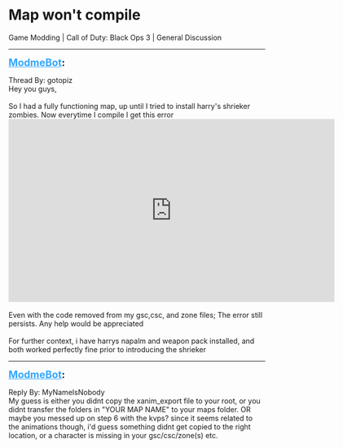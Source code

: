 # Map won't compile
Game Modding | Call of Duty: Black Ops 3 | General Discussion

---
<strong style="font-size: 1.4em;"><span style="text-decoration: underline;text-decoration-color: #34a7f9;"><span style="color:#34a7f9;">ModmeBot</span></span>:</strong>

<p>Thread By: gotopiz<br />Hey you guys,<br /> <br />So I had a fully functioning map, up until I tried to install harry&#39;s shrieker zombies. Now everytime I compile I get this error<br /><iframe type="text/html" width="640" height="360" src="https://www.youtube.com/embed/a/HCkByaG" frameborder="0"></iframe><br /> <br />Even with the code removed from my gsc,csc, and zone files; The error still persists. Any help would be appreciated<br /> <br />For further context,  i have harrys napalm and weapon pack installed, and both worked perfectly fine prior to introducing the shrieker</p>

---
<strong style="font-size: 1.4em;"><span style="text-decoration: underline;text-decoration-color: #34a7f9;"><span style="color:#34a7f9;">ModmeBot</span></span>:</strong>

<p>Reply By: MyNameIsNobody<br />My guess is either you didnt copy the xanim_export file to your root, or you didnt transfer the folders in &quot;YOUR MAP NAME&quot; to your maps folder. OR maybe you messed up on step 6 with the kvps? since it seems related to the animations though, i&#39;d guess something didnt get copied to the right location, or a character is missing in your gsc/csc/zone(s) etc.</p>

